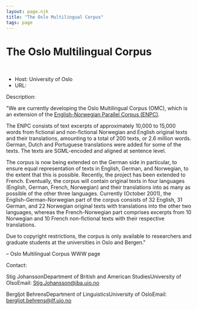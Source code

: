 ```yaml
---
layout: page.njk
title: "The Oslo Multilingual Corpus"
tags: page
---
```

# The Oslo Multilingual Corpus



 
 


* Host: University of Oslo
* URL:


 Description:
 
 "We are currently developing the Oslo Multilingual Corpus (OMC), which is an extension
 of the [English-Norwegian Parallel Corpus (ENPC)](https://www.tei-c.org/activities/projects/the-english-norwegian-parallel-corpus/).
 
 The ENPC consists of text excerpts of approximately 10,000 to 15,000 words from fictional
 and non-fictional Norwegian and English original texts and their translations, amounting
 to a total of 200 texts, or 2.6 million words. German, Dutch and Portuguese translations
 were added for some of the texts. The texts are SGML-encoded and aligned at sentence
 level.
 
 The corpus is now being extended on the German side in particular, to ensure equal
 representation of texts in English, German, and Norwegian, to the extent that this
 is possible. Recently, the project has been extended to French. Eventually, the corpus
 will contain original texts in four languages (English, German, French, Norwegian)
 and their translations into as many as possible of the other three languages. Currently
 (October 2001), the English-German-Norwegian part of the corpus consists of 32 English,
 31 German, and 22 Norwegian original texts with translations into the other two languages,
 whereas the French-Norwegian part comprises excerpts from 10 Norwegian and 10 French
 non-fictional texts with their respective translations.
 
 Due to copyright restrictions, the corpus is only available to researchers and graduate
 students at the universities in Oslo and Bergen."
 
 – Oslo Multilingual Corpus WWW page
 
 Contact:
 
 
 Stig JohanssonDepartment of British and American StudiesUniversity of OlsoEmail: [Stig.Johansson@iba.uio.no](mailto:Stig.Johansson@ida.uio.no)

Bergljot BehrensDepartment of LinguisticsUniversity of OsloEmail: [bergljot.behrens@ilf.uio.no](mailto:bergljot.behrens@ilf.uio.no)


